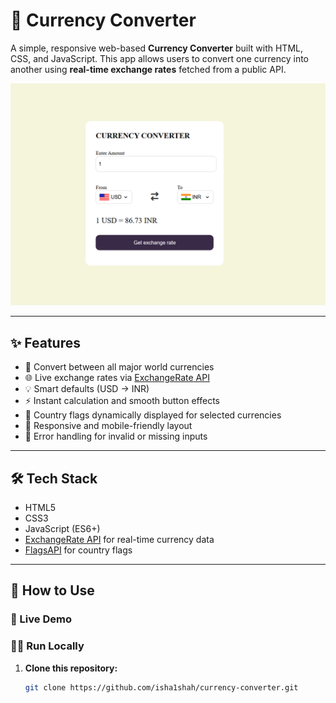 # 💱 Currency Converter

A simple, responsive web-based **Currency Converter** built with HTML, CSS, and JavaScript. This app allows users to convert one currency into another using **real-time exchange rates** fetched from a public API.

![Screenshot](currency-converter.png)

---

## ✨ Features

- 🔁 Convert between all major world currencies
- 🌐 Live exchange rates via [ExchangeRate API](https://www.exchangerate-api.com/)
- 💡 Smart defaults (USD → INR)
- ⚡ Instant calculation and smooth button effects
- 🎌 Country flags dynamically displayed for selected currencies
- 📱 Responsive and mobile-friendly layout
- 🛑 Error handling for invalid or missing inputs

---

## 🛠️ Tech Stack

- HTML5
- CSS3
- JavaScript (ES6+)
- [ExchangeRate API](https://open.er-api.com/) for real-time currency data
- [FlagsAPI](https://flagsapi.com/) for country flags

---

## 🚀 How to Use

### 🔗 Live Demo

### 🧑‍💻 Run Locally

1. **Clone this repository:**
   ```bash
   git clone https://github.com/isha1shah/currency-converter.git
